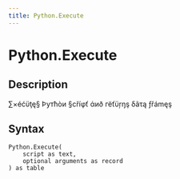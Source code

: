 ```yaml
---
title: Python.Execute
---
```


# Python.Execute


## Description

∑×éćϋţę§ Þутћòи §сříφť άиð гёťϋŗŋş δãτą ƒřámęş


## Syntax

```powerquery
Python.Execute(
    script as text,
    optional arguments as record
) as table
```



